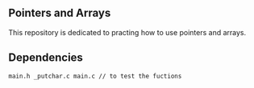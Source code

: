 ## Pointers and Arrays
This repository is dedicated to practing how to use pointers and arrays.
## Dependencies
``
main.h
_putchar.c
main.c // to test the fuctions 
``
